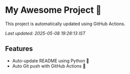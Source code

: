 # My Awesome Project 🚀

This project is automatically updated using GitHub Actions.

_Last updated: 2025-05-08 19:28:13 IST_

## Features
- Auto-update README using Python 🐍
- Auto Git push with GitHub Actions 🤖
